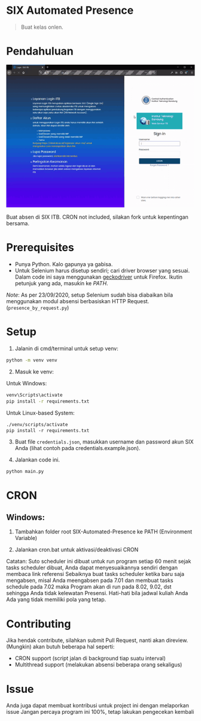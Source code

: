 # SIX Automated Presence

> Buat kelas onlen.

# Pendahuluan

![Working proof](./proof.gif)

Buat absen di SIX ITB. CRON not included, silakan fork untuk kepentingan bersama.

# Prerequisites

- Punya Python. Kalo gapunya ya gabisa.
- Untuk Selenium harus disetup sendiri; cari driver browser yang sesuai. Dalam code ini saya menggunakan [geckodriver](https://github.com/mozilla/geckodriver/releases) untuk Firefox. Ikutin petunjuk yang ada, masukin ke _*PATH*_.

_Note_: As per 23/09/2020, setup Selenium sudah bisa diabaikan bila menggunakan modul absensi berbasiskan HTTP Request. (`presence_by_request.py`)

# Setup

1. Jalanin di cmd/terminal untuk setup venv:

```bash
python -m venv venv
```

2. Masuk ke venv:

Untuk Windows:

```bash
venv\Scripts\activate
pip install -r requirements.txt
```

Untuk Linux-based System:

```
./venv/scripts/activate
pip install -r requirements.txt
```

3. Buat file `credentials.json`, masukkan username dan password akun SIX Anda (lihat contoh pada credentials.example.json).

4. Jalankan code ini.

```bash
python main.py
```

# CRON

## Windows:

1. Tambahkan folder root SIX-Automated-Presence ke PATH (Environment Variable)

2. Jalankan cron.bat untuk aktivasi/deaktivasi CRON

Catatan: 
Suto scheduler ini dibuat untuk run program setiap 60 menit sejak tasks scheduler dibuat, Anda dapat menyesuaikannya sendiri dengan membaca link referensi
Sebaiknya buat tasks scheduler ketika baru saja mengabsen, misal Anda meengabsen pada 7.01 dan membuat tasks schedule pada 7.02 maka Program akan di run pada 8.02, 9.02, dst sehingga Anda tidak kelewatan Presensi.
Hati-hati bila jadwal kuliah Anda Ada yang tidak memiliki pola yang tetap.

# Contributing

Jika hendak contribute, silahkan submit Pull Request, nanti akan direview. (Mungkin) akan butuh beberapa hal seperti:

- CRON support (script jalan di background tiap suatu interval)
- Multithread support (melakukan absensi beberapa orang sekaligus)

# Issue
Anda juga dapat membuat kontribusi untuk project ini dengan melaporkan issue
Jangan percaya program ini 100%, tetap lakukan pengecekan kembali
